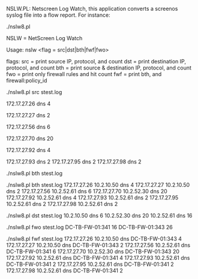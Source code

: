 NSLW.PL: Netscreen Log Watch, this application converts a screenos syslog file into a flow report.  For instance:

./nslw8.pl

NSLW = NetScreen Log Watch

Usage: nslw <flag = src|dst|bth|fwf|fwo> <file>

flags:
        src = print source IP, protocol, and count
        dst = print destination IP, protocol, and count
        bth = print source & destination IP, protocol, and count
        fwo = print only firewall rules and hit count
        fwf = print bth, and firewall:policy_id

./nslw8.pl src stest.log

172.17.27.26    dns     4

172.17.27.27    dns     2

172.17.27.56    dns     6

172.17.27.70    dns     20

172.17.27.92    dns     4

172.17.27.93    dns     2
172.17.27.95    dns     2
172.17.27.98    dns     2


./nslw8.pl bth stest.log

./nslw8.pl bth stest.log
172.17.27.26    10.2.10.50      dns     4
172.17.27.27    10.2.10.50      dns     2
172.17.27.56    10.2.52.61      dns     6
172.17.27.70    10.2.52.30      dns     20
172.17.27.92    10.2.52.61      dns     4
172.17.27.93    10.2.52.61      dns     2
172.17.27.95    10.2.52.61      dns     2
172.17.27.98    10.2.52.61      dns     2

./nslw8.pl dst stest.log
10.2.10.50      dns     6
10.2.52.30      dns     20
10.2.52.61      dns     16

./nslw8.pl fwo stest.log
DC-TB-FW-01:341      16
DC-TB-FW-01:343      26

./nslw8.pl fwf stest.log
172.17.27.26    10.2.10.50      dns     DC-TB-FW-01:343      4
172.17.27.27    10.2.10.50      dns     DC-TB-FW-01:343      2
172.17.27.56    10.2.52.61      dns     DC-TB-FW-01:341      6
172.17.27.70    10.2.52.30      dns     DC-TB-FW-01:343      20
172.17.27.92    10.2.52.61      dns     DC-TB-FW-01:341      4
172.17.27.93    10.2.52.61      dns     DC-TB-FW-01:341      2
172.17.27.95    10.2.52.61      dns     DC-TB-FW-01:341      2
172.17.27.98    10.2.52.61      dns     DC-TB-FW-01:341      2











